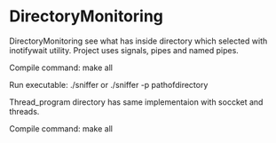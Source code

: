 # DirectoryMonitoring

DirectoryMonitoring see what has inside directory which selected with inotifywait utility.
Project uses signals, pipes and named pipes.

Compile command: make all

Run executable: ./sniffer or ./sniffer -p pathofdirectory

Thread_program directory has same implementaion with soccket and threads.

Compile command: make all
